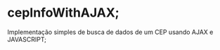 # cepInfoWithAJAX;

Implementação simples de busca de dados de um CEP usando AJAX e JAVASCRIPT;

<img href="image.png"/>

